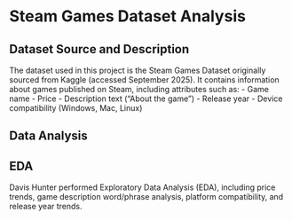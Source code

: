 # Steam Games Dataset Analysis

## Dataset Source and Description
The dataset used in this project is the Steam Games Dataset originally sourced from Kaggle (accessed September 2025).
It contains information about games published on Steam, including attributes such as:
	-	Game name
	-	Price
	-	Description text (“About the game”)
	-	Release year
	-	Device compatibility (Windows, Mac, Linux)

## Data Analysis

## EDA 

Davis Hunter performed Exploratory Data Analysis (EDA), including price trends, game description word/phrase analysis, platform compatibility, and release year trends.